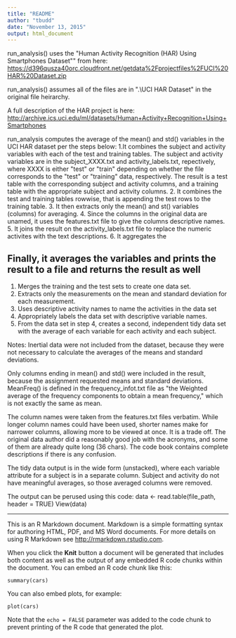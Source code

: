 ```yaml
---
title: "README"
author: "tbudd"
date: "November 13, 2015"
output: html_document
---
```


run_analysis() uses the "Human Activity Recognition (HAR) Using Smartphones Dataset"" from here: https://d396qusza40orc.cloudfront.net/getdata%2Fprojectfiles%2FUCI%20HAR%20Dataset.zip

run_analysis() assumes all of the files are in ".\UCI HAR Dataset" in the original file heirarchy.

A full description of the HAR project is here:
http://archive.ics.uci.edu/ml/datasets/Human+Activity+Recognition+Using+Smartphones

run_analysis computes the average of the mean() and std() variables in the UCI HAR dataset per the steps below: 
1.It combines the subject and activity variables with each of the test and training tables. The subject and activity variables are in the subject_XXXX.txt and activity_labels.txt, repectively, where XXXX is either "test" or "train" depending on whether the file corresponds to the "test" or "training" data, respectively. The result is a test table with the corresponding subject and activity columns, and a training table with the appropriate subject and activity columns.
2. It combines the test and training tables rowwise, that is appending the test rows to the training table.
3. It then extracts only the mean() and st() variables (columns) for averaging.
4. Since the columns in the original data are unamed, it uses the features.txt file to give the columns descriptive names.
5. It joins the result on the activity_labels.txt file to replace the numeric activites with the text descriptions.
6. It aggregates the 
  ## Finally, it averages the variables and prints the result to a file and returns the result as well


1. Merges the training and the test sets to create one data set.
2. Extracts only the measurements on the mean and standard deviation for each measurement. 
3. Uses descriptive activity names to name the activities in the data set
4. Appropriately labels the data set with descriptive variable names. 
5. From the data set in step 4, creates a second, independent tidy data set with the average of each variable for each activity and each subject.


Notes:
Inertial data were not included from the dataset, because they were not necessary to calculate the averages of the means and standard deviations.

Only columns ending in mean() and std() were included in the result, because the assignment requested means and standard deviations. MeanFreq() is defined in the frequency_infot.txt file as "the Weighted average of the frequency components to obtain a mean frequency," which is not exactly the same as mean.

The column names were taken from the features.txt files verbatim. While longer column names could have been used, shorter names make for narrower columns, allowing more to be viewed at once. It is a trade off. The original data author did a reasonably good job with the acronyms, and some of them are already quite long (36 chars). The code book contains complete descriptions if there is any confusion.

The tidy data output is in the wide form (unstacked), where each variable attribute for a subject is in a separate column. Subject and activity do not have meaningful averages, so those averaged columns were removed.

The output can be perused using this code:
data <- read.table(file_path, header = TRUE)
View(data)

----

This is an R Markdown document. Markdown is a simple formatting syntax for authoring HTML, PDF, and MS Word documents. For more details on using R Markdown see <http://rmarkdown.rstudio.com>.

When you click the **Knit** button a document will be generated that includes both content as well as the output of any embedded R code chunks within the document. You can embed an R code chunk like this:

```{r}
summary(cars)
```

You can also embed plots, for example:

```{r, echo=FALSE}
plot(cars)
```

Note that the `echo = FALSE` parameter was added to the code chunk to prevent printing of the R code that generated the plot.
